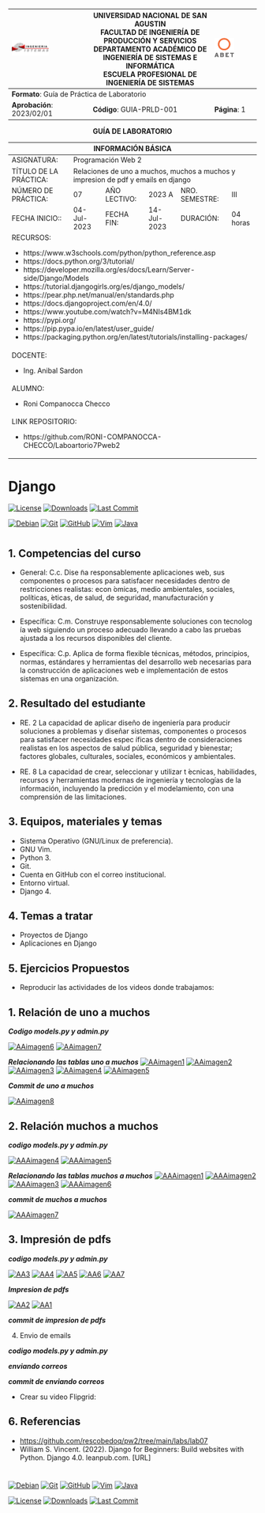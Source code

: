 <div align="center">
<table>
    <theader>
        <tr>
            <td><img src="https://github.com/rescobedoq/pw2/blob/main/epis.png?raw=true" alt="EPIS" style="width:50%; height:auto"/></td>
            <th>
                <span style="font-weight:bold;">UNIVERSIDAD NACIONAL DE SAN AGUSTIN</span><br />
                <span style="font-weight:bold;">FACULTAD DE INGENIERÍA DE PRODUCCIÓN Y SERVICIOS</span><br />
                <span style="font-weight:bold;">DEPARTAMENTO ACADÉMICO DE INGENIERÍA DE SISTEMAS E INFORMÁTICA</span><br />
                <span style="font-weight:bold;">ESCUELA PROFESIONAL DE INGENIERÍA DE SISTEMAS</span>
            </th>
            <td><img src="https://github.com/rescobedoq/pw2/blob/main/abet.png?raw=true" alt="ABET" style="width:50%; height:auto"/></td>
        </tr>
    </theader>
    <tbody>
        <tr><td colspan="3"><span style="font-weight:bold;">Formato</span>: Guía de Práctica de Laboratorio</td></tr>
        <tr><td><span style="font-weight:bold;">Aprobación</span>:  2023/02/01</td><td><span style="font-weight:bold;">Código</span>: GUIA-PRLD-001</td><td><span style="font-weight:bold;">Página</span>: 1</td></tr>
    </tbody>
</table>
</div>

<div align="center">
<span style="font-weight:bold;">GUÍA DE LABORATORIO</span><br />
</div>


<table>
<theader>
<tr><th colspan="6">INFORMACIÓN BÁSICA</th></tr>
</theader>
<tbody>
<tr><td>ASIGNATURA:</td><td colspan="5">Programación Web 2</td></tr>
<tr><td>TÍTULO DE LA PRÁCTICA:</td><td colspan="5">Relaciones de uno a muchos, muchos a muchos y impresion de pdf y emails en django</td></tr>
<tr>
<td>NÚMERO DE PRÁCTICA:</td><td>07</td><td>AÑO LECTIVO:</td><td>2023 A</td><td>NRO. SEMESTRE:</td><td>III</td>
</tr>
<tr>
<td>FECHA INICIO::</td><td>04-Jul-2023</td><td>FECHA FIN:</td><td>14-Jul-2023</td><td>DURACIÓN:</td><td>04 horas</td>
</tr>
<tr><td colspan="6">RECURSOS:
    <ul>
        <li>https://www.w3schools.com/python/python_reference.asp</li>
        <li>https://docs.python.org/3/tutorial/</li>
        <li>https://developer.mozilla.org/es/docs/Learn/Server-side/Django/Models</li>
        <li>https://tutorial.djangogirls.org/es/django_models/</li>
        <li>https://pear.php.net/manual/en/standards.php</li>
        <li>https://docs.djangoproject.com/en/4.0/</li>
        <li>https://www.youtube.com/watch?v=M4NIs4BM1dk</li>
        <li>https://pypi.org/</li>
        <li>https://pip.pypa.io/en/latest/user_guide/</li>
        <li>https://packaging.python.org/en/latest/tutorials/installing-packages/</li>
    </ul>
</td>
</<tr>
<tr><td colspan="6">DOCENTE:
<ul>
<li>Ing. Anibal Sardon</li>
</ul>
</td>
</<tr>
<tr><td colspan="6">ALUMNO:
<ul>
<li>Roni Companocca Checco</li>
</ul>
</td>
</<tr>
<tr><td colspan="6">LINK REPOSITORIO:
<ul>
<li>https://github.com/RONI-COMPANOCCA-CHECCO/Laboartorio7Pweb2</li>
</ul>
</td>
</<tr>
</tdbody>
</table>

# Django

[![License][license]][license-file]
[![Downloads][downloads]][releases]
[![Last Commit][last-commit]][releases]

[![Debian][Debian]][debian-site]
[![Git][Git]][git-site]
[![GitHub][GitHub]][github-site]
[![Vim][Vim]][vim-site]
[![Java][Java]][java-site]

#

## 1. Competencias del curso

- General: C.c. Dise ̃na responsablemente aplicaciones web, sus componentes o procesos para satisfacer necesidades dentro de restricciones realistas: econ ́omicas, medio ambientales, sociales, políticas,  ́eticas, de salud, de seguridad, manufacturación y sostenibilidad.

- Específica: C.m. Construye responsablemente soluciones con tecnolog ́ıa web siguiendo un proceso adecuado llevando a cabo las pruebas ajustada a los recursos disponibles del cliente.

- Específica: C.p. Aplica de forma flexible técnicas, métodos, principios, normas, estándares y herramientas del desarrollo web necesarias para la construcción de aplicaciones web e implementación de estos sistemas en una organización.

## 2. Resultado del estudiante

- RE. 2 La capacidad de aplicar diseño de ingeniería para producir soluciones a problemas y diseñar sistemas, componentes o procesos para satisfacer necesidades espec ́ıficas dentro de consideraciones realistas en los aspectos de salud pública, seguridad y bienestar; factores globales, culturales, sociales, económicos y ambientales.

- RE. 8 La capacidad de crear, seleccionar y utilizar t ́ecnicas, habilidades, recursos y herramientas modernas de ingeniería y tecnologías de la información, incluyendo la predicción y el modelamiento, con una comprensión de las limitaciones.

## 3. Equipos, materiales y temas

- Sistema Operativo (GNU/Linux de preferencia).
- GNU Vim.
- Python 3.
- Git.
- Cuenta en GitHub con el correo institucional.
- Entorno virtual.
- Django 4.

## 4. Temas a tratar

- Proyectos de Django
- Aplicaciones en Django

## 5. Ejercicios Propuestos

- Reproducir las actividades de los videos donde trabajamos:

## 1. Relación de uno a muchos

***Codigo models.py y admin.py***

<a href="https://imgbb.com/"><img src="https://i.ibb.co/HK7phzb/AAimagen6.jpg" alt="AAimagen6" border="0"></a>
<a href="https://imgbb.com/"><img src="https://i.ibb.co/xLj5Tf6/AAimagen7.jpg" alt="AAimagen7" border="0"></a>

***Relacionando las tablas uno a muchos***
<a href="https://imgbb.com/"><img src="https://i.ibb.co/XXFFzys/AAimagen1.jpg" alt="AAimagen1" border="0"></a>
<a href="https://ibb.co/XCyn9jv"><img src="https://i.ibb.co/YLD56Pq/AAimagen2.jpg" alt="AAimagen2" border="0"></a>
<a href="https://ibb.co/km18THT"><img src="https://i.ibb.co/LN5tyky/AAimagen3.jpg" alt="AAimagen3" border="0"></a>
<a href="https://ibb.co/9YnPzCb"><img src="https://i.ibb.co/Qm90z1P/AAimagen4.jpg" alt="AAimagen4" border="0"></a>
<a href="https://ibb.co/WGSKsGM"><img src="https://i.ibb.co/jb74HbQ/AAimagen5.jpg" alt="AAimagen5" border="0"></a>

***Commit de uno a muchos***

<a href="https://imgbb.com/"><img src="https://i.ibb.co/CwgnCZ5/AAimagen8.jpg" alt="AAimagen8" border="0"></a><br />

## 2. Relación muchos a muchos

***codigo models.py y admin.py***

<a href="https://imgbb.com/"><img src="https://i.ibb.co/y49vThB/AAAimagen4.jpg" alt="AAAimagen4" border="0"></a>
<a href="https://imgbb.com/"><img src="https://i.ibb.co/7K2rbx3/AAAimagen5.jpg" alt="AAAimagen5" border="0"></a>

***Relacionando las tablas muchos a muchos***
<a href="https://ibb.co/w0PHwFs"><img src="https://i.ibb.co/znBc7TJ/AAAimagen1.jpg" alt="AAAimagen1" border="0"></a>
<a href="https://ibb.co/kmVrjvL"><img src="https://i.ibb.co/FHkf2CQ/AAAimagen2.jpg" alt="AAAimagen2" border="0"></a>
<a href="https://ibb.co/r62dCTK"><img src="https://i.ibb.co/xjqFpPK/AAAimagen3.jpg" alt="AAAimagen3" border="0"></a>
<a href="https://ibb.co/yFGTczy"><img src="https://i.ibb.co/zVjcT3R/AAAimagen6.jpg" alt="AAAimagen6" border="0"></a>

***commit de muchos a muchos***

<a href="https://imgbb.com/"><img src="https://i.ibb.co/Mp8swyM/AAAimagen7.jpg" alt="AAAimagen7" border="0"></a>

## 3. Impresión de pdfs

***codigo models.py y admin.py***

<a href="https://imgbb.com/"><img src="https://i.ibb.co/T8N08xw/AA3.jpg" alt="AA3" border="0"></a>
<a href="https://ibb.co/d4XRhjQ"><img src="https://i.ibb.co/YBJxrPt/AA4.jpg" alt="AA4" border="0"></a>
<a href="https://imgbb.com/"><img src="https://i.ibb.co/4Z70DXF/AA5.jpg" alt="AA5" border="0"></a>
<a href="https://imgbb.com/"><img src="https://i.ibb.co/HhY3jm7/AA6.jpg" alt="AA6" border="0"></a>
<a href="https://ibb.co/kcnHRcg"><img src="https://i.ibb.co/dK9WdK0/AA7.jpg" alt="AA7" border="0"></a>

***Impresion de pdfs***

<a href="https://ibb.co/XtrFs88"><img src="https://i.ibb.co/vk6LPYY/AA2.jpg" alt="AA2" border="0"></a>
<a href="https://ibb.co/ZWRLsyq"><img src="https://i.ibb.co/5BXMDqb/AA1.jpg" alt="AA1" border="0"></a>

***commit de impresion de pdfs***

4. Envio de emails

***codigo models.py y admin.py***

***enviando correos***

***commit de enviando correos***

- Crear su video Flipgrid:

## 6. Referencias

- https://github.com/rescobedoq/pw2/tree/main/labs/lab07
- William S. Vincent. (2022). Django for Beginners: Build websites with Python. Django 4.0. leanpub.com. [URL]
#

[license]: https://img.shields.io/github/license/rescobedoq/pw2?label=rescobedoq
[license-file]: https://github.com/rescobedoq/pw2/blob/main/LICENSE

[downloads]: https://img.shields.io/github/downloads/rescobedoq/pw2/total?label=Downloads
[releases]: https://github.com/rescobedoq/pw2/releases/

[last-commit]: https://img.shields.io/github/last-commit/rescobedoq/pw2?label=Last%20Commit

[Debian]: https://img.shields.io/badge/Debian-D70A53?style=for-the-badge&logo=debian&logoColor=white
[debian-site]: https://www.debian.org/index.es.html

[Git]: https://img.shields.io/badge/git-%23F05033.svg?style=for-the-badge&logo=git&logoColor=white
[git-site]: https://git-scm.com/

[GitHub]: https://img.shields.io/badge/github-%23121011.svg?style=for-the-badge&logo=github&logoColor=white
[github-site]: https://github.com/

[Vim]: https://img.shields.io/badge/VIM-%2311AB00.svg?style=for-the-badge&logo=vim&logoColor=white
[vim-site]: https://www.vim.org/

[Java]: https://img.shields.io/badge/java-%23ED8B00.svg?style=for-the-badge&logo=java&logoColor=white
[java-site]: https://docs.oracle.com/javase/tutorial/


[![Debian][Debian]][debian-site]
[![Git][Git]][git-site]
[![GitHub][GitHub]][github-site]
[![Vim][Vim]][vim-site]
[![Java][Java]][java-site]


[![License][license]][license-file]
[![Downloads][downloads]][releases]
[![Last Commit][last-commit]][releases]

